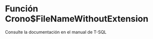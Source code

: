 ﻿---
FunctionName: "Crono$FileNameWithoutExtension"
FunctionType: "Crono"
Autogenerated: true
---

# Función  Crono$FileNameWithoutExtension

Consulte la documentación en el manual de T-SQL

